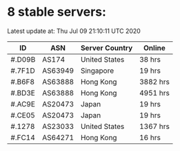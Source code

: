 # 8 stable servers:

Latest update at: Thu Jul 09 21:10:11 UTC 2020

| ID | ASN | Server Country | Online |
| -- | --- | -------------- | ------ |
| #.D09B | AS174 | United States | 38 hrs |
| #.7F1D | AS63949 | Singapore | 19 hrs |
| #.B6F8 | AS63888 | Hong Kong | 3882 hrs |
| #.BD3E | AS63888 | Hong Kong | 4951 hrs |
| #.AC9E | AS20473 | Japan | 19 hrs |
| #.CE05 | AS20473 | Japan | 19 hrs |
| #.1278 | AS23033 | United States | 1367 hrs |
| #.FC14 | AS64271 | Hong Kong | 16 hrs |

